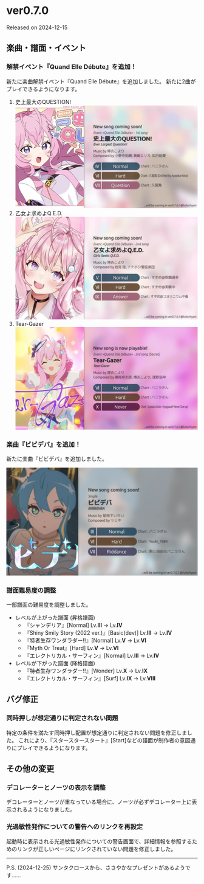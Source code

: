 # ver0.7.0

Released on 2024-12-15

## 楽曲・譜面・イベント

### 解禁イベント『Quand Elle Débute』を追加！

新たに楽曲解禁イベント『Quand Elle Débute』を追加しました。
新たに2曲がプレイできるようになります。

1. 史上最大のQUESTION!
    ![](/assets/images/update/0-7-0/EverLargestQuestion.webp)
2. 乙女よ求めよQ.E.D.
    ![](/assets/images/update/0-7-0/GirlsSeeksQED.webp)
3. Tear-Gazer
    ![](/assets/images/update/0-7-0/TearGazer.webp)

### 楽曲『ビビデバ』を追加！

新たに楽曲『ビビデバ』を追加しました。

![](/assets/images/update/0-7-0/BIBBIDIBA.webp)

### 譜面難易度の調整

一部譜面の難易度を調整しました。

- レベルが上がった譜面 (昇格譜面)
    - 『シャンデリア』\[Normal\] Lv.**Ⅲ** → Lv.**Ⅳ**
    - 『Shiny Smily Story (2022 ver.)』\[Basic(dev)\] Lv.**Ⅲ** → Lv.**Ⅳ**
    - 『特者生存ワンダラダー!!』\[Normal\] Lv.**Ⅴ** → Lv.**Ⅵ**
    - 『Myth Or Treat』\[Hard\] Lv.**Ⅴ** → Lv.**Ⅵ**
    - 『エレクトリカル・サーフィン』\[Normal\] Lv.**Ⅲ** → Lv.**Ⅳ**
- レベルが下がった譜面 (降格譜面)
    - 『特者生存ワンダラダー!!』\[Wonder\] Lv.**Ⅹ** → Lv.**Ⅸ**
    - 『エレクトリカル・サーフィン』\[Surf\] Lv.**Ⅸ** → Lv.**Ⅷ**

## バグ修正

### 同時押しが想定通りに判定されない問題

特定の条件を満たす同時押し配置が想定通りに判定されない問題を修正しました。
これにより、『スタースタースタート』\[Start\]などの譜面が制作者の意図通りにプレイできるようになります。

## その他の変更

### デコレーターとノーツの表示を調整

デコレーターとノーツが重なっている場合に、ノーツが必ずデコレーター上に表示されるようになりました。

### 光過敏性発作についての警告へのリンクを再設定

起動時に表示される光過敏性発作についての警告画面で、詳細情報を参照するためのリンクが正しいページにリンクされていない問題を修正しました。

---

P.S. (2024-12-25)
サンタクロースから、ささやかなプレゼントがあるようです……
